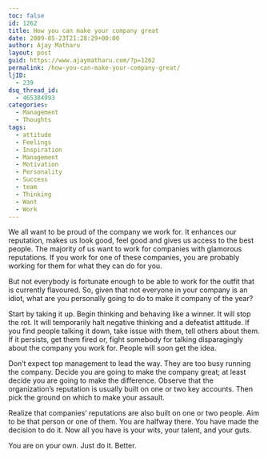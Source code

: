 ```yaml
---
toc: false
id: 1262
title: How you can make your company great
date: 2009-05-23T21:28:29+00:00
author: Ajay Matharu
layout: post
guid: https://www.ajaymatharu.com/?p=1262
permalink: /how-you-can-make-your-company-great/
ljID:
  - 239
dsq_thread_id:
  - 465384993
categories:
  - Management
  - Thoughts
tags:
  - attitude
  - Feelings
  - Inspiration
  - Management
  - Motivation
  - Personality
  - Success
  - team
  - Thinking
  - Want
  - Work
---
```

We all want to be proud of the company we work for. It enhances our reputation, makes us look good, feel good and gives us access to the best people. The majority of us want to work for companies with glamorous reputations. If you work for one of these companies, you are probably working for them for what they can do for you.

But not everybody is fortunate enough to be able to work for the outfit that is currently flavoured. So, given that not everyone in your company is an idiot, what are you personally going to do to make it company of the year?

Start by taking it up. Begin thinking and behaving like a winner. It will stop the rot. It will temporarily halt negative thinking and a defeatist attitude. If you find people talking it down, take issue with them, tell others about them. If it persists, get them fired or, fight somebody for talking disparagingly about the company you work for. People will soon get the idea.

Don’t expect top management to lead the way. They are too busy running the company. Decide you are going to make the company great; at least decide you are going to make the difference. Observe that the organization’s reputation is usually built on one or two key accounts. Then pick the ground on which to make your assault.

Realize that companies’ reputations are also built on one or two people. Aim to be that person or one of them. You are halfway there. You have made the decision to do it. Now all you have is your wits, your talent, and your guts.

You are on your own. Just do it. Better.

